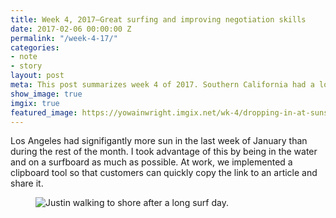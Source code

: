 ```yaml
---
title: Week 4, 2017—Great surfing and improving negotiation skills
date: 2017-02-06 00:00:00 Z
permalink: "/week-4-17/"
categories:
- note
- story
layout: post
meta: This post summarizes week 4 of 2017. Southern California had a lot of good surfing
show_image: true
imgix: true
featured_image: https://yowainwright.imgix.net/wk-4/dropping-in-at-sunset.jpg
---
```


Los Angeles had signifigantly more sun in the last week of January than during the rest of the month. I took advantage of this by being in the water and on a surfboard as much as possible. At work, we implemented a clipboard tool so that customers can quickly copy the link to an article and share it.

<figure>
  <img src="//yowainwright.imgix.net/wk-4/justin-walking-to-shore.jpg?w=800&h=800&crop=focalpoint&auto=format" alt="Justin walking to shore after a long surf day." />
</figure>



